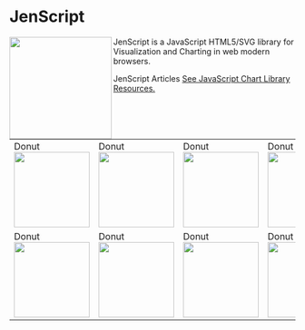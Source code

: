 # JenScript

<a href="http://jenscript.io"><img width="180" height="180" src="http://jenscript.io/svg/donut3d.svg" align="left"></a>
JenScript is a JavaScript HTML5/SVG library for Visualization and Charting in web modern browsers.

JenScript Articles [See JavaScript Chart Library Resources.](http://jenscript.io)

<table>
    <tr valign="top">
        <td width="25%">Donut<br><a href="http://"><img width="133" src="http://jenscript.io/svg/donut2d.svg"></a></td>
        <td width="25%">Donut<br><a href="http://"><img width="133" src="http://jenscript.io/svg/donut2d.svg"></a></td>
        <td width="25%">Donut<br><a href="http://"><img width="133" src="http://jenscript.io/svg/donut2d.svg"></a></td>
        <td width="25%">Donut<br><a href="http://"><img width="133" src="http://jenscript.io/svg/donut2d.svg"></a></td>
    </tr>
        <tr valign="top">
        <td width="25%">Donut<br><a href="http://"><img width="133" src="http://jenscript.io/svg/donut2d.svg"></a></td>
        <td width="25%">Donut<br><a href="http://"><img width="133" src="http://jenscript.io/svg/donut2d.svg"></a></td>
        <td width="25%">Donut<br><a href="http://"><img width="133" src="http://jenscript.io/svg/donut2d.svg"></a></td>
        <td width="25%">Donut<br><a href="http://"><img width="133" src="http://jenscript.io/svg/donut2d.svg"></a></td>
    </tr>
</table>


